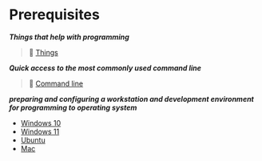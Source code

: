 # Prerequisites

***Things that help with programming***

>📌 [Things](./Assets/things.md)

***Quick access to the most commonly used command line***

>📌 [Command line](./Most-used-command-line)

***preparing and configuring a workstation and development environment for programming to operating system***

- [Windows 10](./Windows-10)
- [Windows 11](./Windows-11)
- [Ubuntu](./Ubuntu/home.md)
- [Mac](./Mac/README.md)
